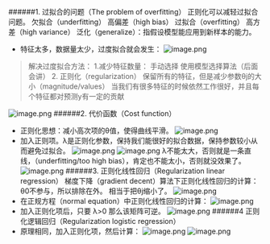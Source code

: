 ######1. 过拟合的问题（The problem of overfitting）
正则化可以减轻过拟合问题。
欠拟合（underfitting）
高偏差（high bias）
过拟合（overfitting）
高方差（high variance）
泛化（generalize）：指假设模型能应用到新样本的能力。
- 特征太多，数据量太少，过度拟合就会发生：
![image.png](https://upload-images.jianshu.io/upload_images/6634703-a1c07c8087118cbd.png?imageMogr2/auto-orient/strip%7CimageView2/2/w/1240)

>解决过度拟合方法：
1.减少特征数量：
手动选择
使用模型选择算法（后面会讲）
>2. 正则化（regularization）
保留所有的特征，但是减少参数θj的大小（magnitude/values）
当我们有很多特征的时候依然工作很好，并且每个特征都对预测y有一定的贡献

![image.png](https://upload-images.jianshu.io/upload_images/6634703-f8b79eb57a6ced45.png?imageMogr2/auto-orient/strip%7CimageView2/2/w/1240)
######2. 代价函数（Cost function）
- 正则化思想：减小高次项的θ值，使得曲线平滑。
![image.png](https://upload-images.jianshu.io/upload_images/6634703-3c4b5f9472e74105.png?imageMogr2/auto-orient/strip%7CimageView2/2/w/1240)
- 加入正则项。λ是正则化参数，保持我们能很好的拟合数据，保持参数较小从而避免过拟合。
![image.png](https://upload-images.jianshu.io/upload_images/6634703-48970228f4a700ba.png?imageMogr2/auto-orient/strip%7CimageView2/2/w/1240)
![image.png](https://upload-images.jianshu.io/upload_images/6634703-c13400d2b5091e31.png?imageMogr2/auto-orient/strip%7CimageView2/2/w/1240)
λ不能太大，否则就是一条直线，（underfitting/too high bias），肯定也不能太小，否则就没效果了。
![image.png](https://upload-images.jianshu.io/upload_images/6634703-f83f662a7c7812bb.png?imageMogr2/auto-orient/strip%7CimageView2/2/w/1240)
######3. 正则化线性回归（Regularization linear regression）
梯度下降（gradient decent）算法下正则化线性回归的计算：
θ0不参与，所以排除在外。
相当于把θj缩小了。
![image.png](https://upload-images.jianshu.io/upload_images/6634703-22b65134ca46da24.png?imageMogr2/auto-orient/strip%7CimageView2/2/w/1240)
- 在正规方程（normal equation）中正则化线性回归的计算：
![image.png](https://upload-images.jianshu.io/upload_images/6634703-367dd7a4bad086af.png?imageMogr2/auto-orient/strip%7CimageView2/2/w/1240)
- 加入正则化项后，只要 λ>0 那么该矩阵可逆。
![image.png](https://upload-images.jianshu.io/upload_images/6634703-46e421c639f67f36.png?imageMogr2/auto-orient/strip%7CimageView2/2/w/1240)
######4 正则化逻辑回归（Regularization logistic regression）
- 原理相同，加入正则化项，然后计算：
![image.png](https://upload-images.jianshu.io/upload_images/6634703-944f2c58856386c4.png?imageMogr2/auto-orient/strip%7CimageView2/2/w/1240)
![image.png](https://upload-images.jianshu.io/upload_images/6634703-111f4c1e8e64a91d.png?imageMogr2/auto-orient/strip%7CimageView2/2/w/1240)



